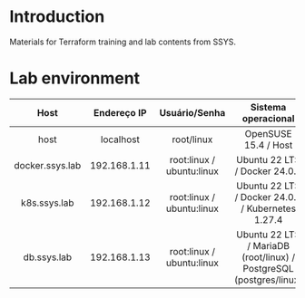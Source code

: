 # Introduction
Materials for Terraform training and lab contents from SSYS.

# Lab environment
| Host | Endereço IP | Usuário/Senha | Sistema operacional |
| :---: | :---: | :---: | :---: |
| host | localhost | root/linux | OpenSUSE 15.4 / Host |
| docker.ssys.lab | 192.168.1.11 | root:linux / ubuntu:linux | Ubuntu 22 LTS / Docker 24.0.6 |
| k8s.ssys.lab | 192.168.1.12 | root:linux / ubuntu:linux | Ubuntu 22 LTS / Docker 24.0.6 / Kubernetes 1.27.4 |
| db.ssys.lab | 192.168.1.13 | root:linux / ubuntu:linux | Ubuntu 22 LTS / MariaDB (root/linux) / PostgreSQL (postgres/linux) |
